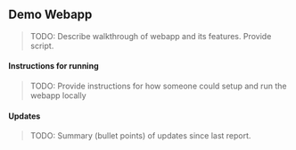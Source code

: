 ## Demo Webapp

>TODO: Describe walkthrough of webapp and its features. Provide script.

#### Instructions for running

>TODO: Provide instructions for how someone could setup and run the webapp locally

#### Updates

>TODO: Summary (bullet points) of updates since last report.

